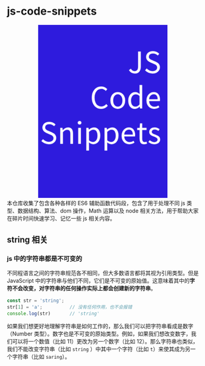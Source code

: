 # js-code-snippets
<div align="center">
  <img width="340" alt="performance and build size charts" src="./images/code-snippets.jpg">
</div>
本仓库收集了包含各种各样的 ES6 辅助函数代码段，包含了用于处理不同 js 类型、数据结构、算法、dom 操作，Math 运算以及 node 相关方法，用于帮助大家在碎片时间快速学习、记忆一些 js 相关内容。

## string 相关

### js 中的字符串都是不可变的

不同程语言之间的字符串规范各不相同，但大多数语言都将其视为引用类型。但是 JavaScript 中的字符串与他们不同，它们是不可变的原始值。这意味着其中的**字符不会改变，对字符串的任何操作实际上都会创建新的字符串**。

```js
const str = 'string';
str[1] = 'a';          // 没有任何作用，也不会报错
console.log(str)       // 'string'
```

如果我们想更好地理解字符串是如何工作的，那么我们可以把字符串看成是数字（Number 类型）。数字也是不可变的原始类型。例如，如果我们想改变数字，我们可以将一个数值（比如 11）更改为另一个数字（比如 12）。那么字符串也类似，我们不能改变字符串（比如 `string` ）中其中一个字符（比如 `t`）来使其成为另一个字符串（比如 `saring`）。
